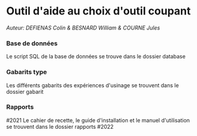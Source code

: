 # Outil d'aide au choix d'outil coupant 
<em> Auteur: DEFIENAS Colin & BESNARD William & COURNE Jules</em>

### Base de données
Le script SQL de la base de données se trouve dans le dossier database

### Gabarits type
Les différents gabarits des expériences d'usinage se trouvent dans le dossier gabarit

### Rapports
#2021
Le cahier de recette, le guide d'installation et le manuel d'utilisation se trouvent dans le dossier rapports
#2022
